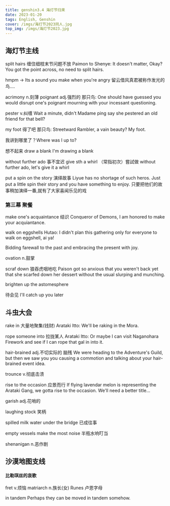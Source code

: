 ```yaml
---
title: genshin3.4 海灯节归来
date: 2023-01-20 
tags: English, Genshin
cover: /imgs/海灯节2023同人.jpg
top_img: /imgs/海灯节2023.jpg
--- 
```


## 海灯节主线
split hairs 缠住细枝末节问题不放
Paimon to Shenye: It doesn't matter, Okay? You got the point across, no need to split hairs.

hmpm -> Its a sound you make when you're angry
留云借风真君被称作发光的鸟....

acrimony n.刻薄
poignant adj.强烈的
那只鸟: One should have guessed you would disrupt one's poignant mourning with your incessant questioning.


pester v.纠缠
Wait a minute, didn't Madame ping say she pestered an old friend for that bell?

my foot 得了吧
那只鸟: Streetward Rambler, a vain beauty? My foot.

我讲到哪里了？Where was I up to? 

想不起来  draw a blank
I'm drawing a blank

without further ado 事不宜迟
give sth a whirl （常指初次）嘗試做
without further ado, let's give it a whirl

put a spin on the story 演绎故事
Liyue has no shortage of such heros. Just put a little spin their story and you have something to enjoy.
只要把他们的故事稍加演绎一番,就有了大家喜闻乐见的戏

### 第三幕 聚餐
make one's acquaintance 结识
Conqueror of Demons, I am honored to make your acquiantance.

walk on eggshells 
Hutao: I didn't plan this gathering only for everyone to walk on eggshell, ai ya!

Bidding farewall to the past and embracing the present with joy.

ovation n.鼓掌

scraf down 狼吞虎咽地吃
Paison got so anxious that you weren't back yet that she scarfed down her dessert without the usual slurping and munching.


brighten up the astomesphere

待会见
I'll catch up you later

## 斗虫大会
rake in 大量地聚集(钱财)
Arataki Itto: We'll be raking in the Mora.

rope someone into 拉拢某人
Arataki Itto: Or maybe I can visit Naganohara Firework and see if I can rope that gal in into it.

hair-brained adj.不切实际的 脑残
We were heading to the Adventure's Guild, but then we saw you you causing a commotion and talking about your hair-brained event idea.

trounce v.彻底击溃

rise to the occasion 应景而行
If flying lavendar melon is representing the Arataki Gang, we gotta rise to the occasion. We'll need a better title...

garish adj.花哨的

laughing stock 笑柄

spilled milk
water under the bridge 已成往事

empty vessels make the most noise 半瓶水响叮当

shenanigan n.恶作剧

## 沙漠地图支线
#### 比勒琪丝的哀歌
fret v.烦恼
matriarch n.族长(女)
Runes 卢恩字母

in tandem 
Perhaps they can be moved in tandem somehow.

